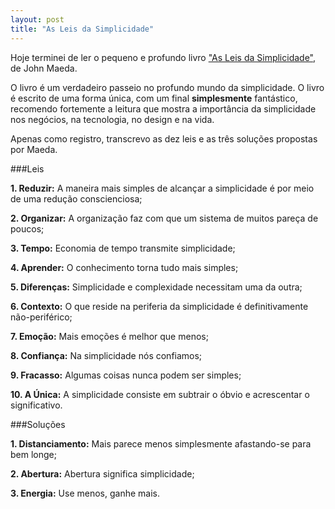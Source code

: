 ```yaml
---
layout: post
title: "As Leis da Simplicidade"
---
```


Hoje terminei de ler o pequeno e profundo livro ["As Leis da Simplicidade"](http://compare.buscape.com.br/as-leis-da-simplicidade-john-maeda-8599560093.html), de John Maeda.

O livro é um verdadeiro passeio no profundo mundo da simplicidade. O livro é escrito de uma forma única, com um final __simplesmente__ fantástico, recomendo fortemente a leitura que mostra a importância da simplicidade nos negócios, na tecnologia, no design e na vida.

Apenas como registro, transcrevo as dez leis e as três soluções propostas por Maeda.

###Leis

__1. Reduzir:__ A maneira mais simples de alcançar a simplicidade é por meio de uma redução conscienciosa;

__2. Organizar:__ A organização faz com que um sistema de muitos pareça de poucos;

__3. Tempo:__ Economia de tempo transmite simplicidade;

__4. Aprender:__ O conhecimento torna tudo mais simples;

__5. Diferenças:__ Simplicidade e complexidade necessitam uma da outra;

__6. Contexto:__ O que reside na periferia da simplicidade é definitivamente não-periférico;

__7. Emoção:__ Mais emoções é melhor que menos;

__8. Confiança:__ Na simplicidade nós confiamos;

__9. Fracasso:__ Algumas coisas nunca podem ser simples;

__10. A Única:__ A simplicidade consiste em subtrair o óbvio e acrescentar o significativo.

###Soluções

__1. Distanciamento:__ Mais parece menos simplesmente afastando-se para bem longe;

__2. Abertura:__ Abertura significa simplicidade;

__3. Energia:__ Use menos, ganhe mais.

